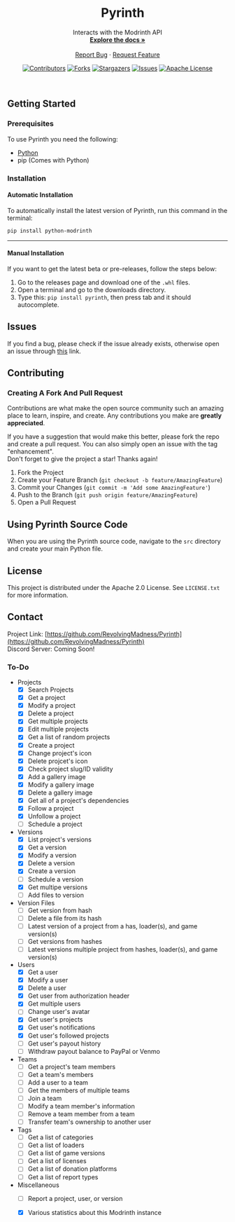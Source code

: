 <div align="center">

<div id="user-content-toc">
  <ul>
    <summary><h1>Pyrinth</h1></summary>
  </ul>
</div>

  <p>
    Interacts with the Modrinth API
    <br />
    <a href="https://github.com/RevolvingMadness/Pyrinth"><strong>Explore the docs »</strong></a>
    <br />
    <br />
    <a href="https://github.com/RevolvingMadness/Pyrinth/issues">Report Bug</a>
    ·
    <a href="https://github.com/RevolvingMadness/Pyrinth/issues">Request Feature</a>
  </p>

[![Contributors][contributors-shield]][contributors-url]
[![Forks][forks-shield]][forks-url]
[![Stargazers][stars-shield]][stars-url]
[![Issues][issues-shield]][issues-url]
[![Apache License][license-shield]][license-url]
</div>
<br />


## Getting Started

### Prerequisites

To use Pyrinth you need the following:
- [Python](https://www.python.org/downloads)
- pip (Comes with Python)

### Installation

#### Automatic Installation

To automatically install the latest version of Pyrinth, run this command in the terminal:
```sh
pip install python-modrinth
```
---

#### Manual Installation
If you want to get the latest beta or pre-releases, follow the steps below:
1. Go to the releases page and download one of the `.whl` files.
2. Open a terminal and go to the downloads directory.
3. Type this: `pip install pyrinth`, then press tab and it should autocomplete.

## Issues

If you find a bug, please check if the issue already exists, otherwise open an issue through [this](https://github.com/RevolvingMadness/Pyrinth/issues) link.



## Contributing

### Creating A Fork And Pull Request
Contributions are what make the open source community such an amazing place to learn, inspire, and create. Any contributions you make are **greatly appreciated**.

If you have a suggestion that would make this better, please fork the repo and create a pull request. You can also simply open an issue with the tag "enhancement".  
Don't forget to give the project a star! Thanks again!

1. Fork the Project
2. Create your Feature Branch (`git checkout -b feature/AmazingFeature`)
3. Commit your Changes (`git commit -m 'Add some AmazingFeature'`)
4. Push to the Branch (`git push origin feature/AmazingFeature`)
5. Open a Pull Request

## Using Pyrinth Source Code
When you are using the Pyrinth source code, navigate to the `src` directory and create your main Python file.





## License

This project is distributed under the Apache 2.0 License. See `LICENSE.txt` for more information.

## Contact

Project Link: [https://github.com/RevolvingMadness/Pyrinth](https://github.com/RevolvingMadness/Pyrinth)  
Discord Server: Coming Soon!

### To-Do
- Projects
  - [x] Search Projects
  - [x] Get a project
  - [x] Modify a project
  - [x] Delete a project
  - [x] Get multiple projects
  - [x] Edit multiple projects
  - [x] Get a list of random projects
  - [x] Create a project
  - [x] Change project's icon
  - [x] Delete projcet's icon
  - [x] Check project slug/ID validity
  - [x] Add a gallery image
  - [x] Modify a gallery image
  - [x] Delete a gallery image
  - [x] Get all of a project's dependencies
  - [x] Follow a project
  - [x] Unfollow a project
  - [ ] Schedule a project
- Versions
  - [x] List project's versions
  - [x] Get a version
  - [x] Modify a version
  - [x] Delete a version
  - [x] Create a version
  - [ ] Schedule a version
  - [x] Get multipe versions
  - [ ] Add files to version
- Version Files
  - [ ] Get version from hash
  - [ ] Delete a file from its hash
  - [ ] Latest version of a project from a has, loader(s), and game version(s)
  - [ ] Get versions from hashes
  - [ ] Latest versions multiple project from hashes, loader(s), and game version(s)
- Users
  - [x] Get a user
  - [x] Modify a user
  - [x] Delete a user
  - [x] Get user from authorization header
  - [x] Get multiple users
  - [ ] Change user's avatar
  - [x] Get user's projects
  - [x] Get user's notifications
  - [x] Get user's followed projects
  - [ ] Get user's payout history
  - [ ] Withdraw payout balance to PayPal or Venmo
- Teams
  - [ ] Get a project's team members
  - [ ] Get a team's members
  - [ ] Add a user to a team
  - [ ] Get the members of multiple teams
  - [ ] Join a team
  - [ ] Modify a team member's information
  - [ ] Remove a team member from a team
  - [ ] Transfer team's ownership to another user
- Tags
  - [ ] Get a list of categories
  - [ ] Get a list of loaders
  - [ ] Get a list of game versions
  - [ ] Get a list of licenses
  - [ ] Get a list of donation platforms
  - [ ] Get a list of report types
- Miscellaneous
  - [ ] Report a project, user, or version
  - [x] Various statistics about this Modrinth instance



[contributors-shield]: https://img.shields.io/github/contributors/RevolvingMadness/Pyrinth.svg?style=for-the-badge
[contributors-url]: https://github.com/RevolvingMadness/Pyrinth/graphs/contributors
[forks-shield]: https://img.shields.io/github/forks/RevolvingMadness/Pyrinth.svg?style=for-the-badge
[forks-url]: https://github.com/RevolvingMadness/Pyrinth/network/members
[stars-shield]: https://img.shields.io/github/stars/RevolvingMadness/Pyrinth.svg?style=for-the-badge
[stars-url]: https://github.com/RevolvingMadness/Pyrinth/stargazers
[issues-shield]: https://img.shields.io/github/issues/RevolvingMadness/Pyrinth.svg?style=for-the-badge
[issues-url]: https://github.com/RevolvingMadness/Pyrinth/issues
[license-shield]: https://img.shields.io/github/license/RevolvingMadness/Pyrinth.svg?style=for-the-badge
[license-url]: https://github.com/RevolvingMadness/Pyrinth/LICENSE.txt
